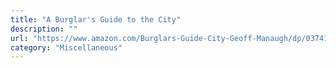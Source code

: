 ```yaml
---
title: "A Burglar's Guide to the City"
description: ""
url: "https://www.amazon.com/Burglars-Guide-City-Geoff-Manaugh/dp/0374117268/"
category: "Miscellaneous"
---
```

